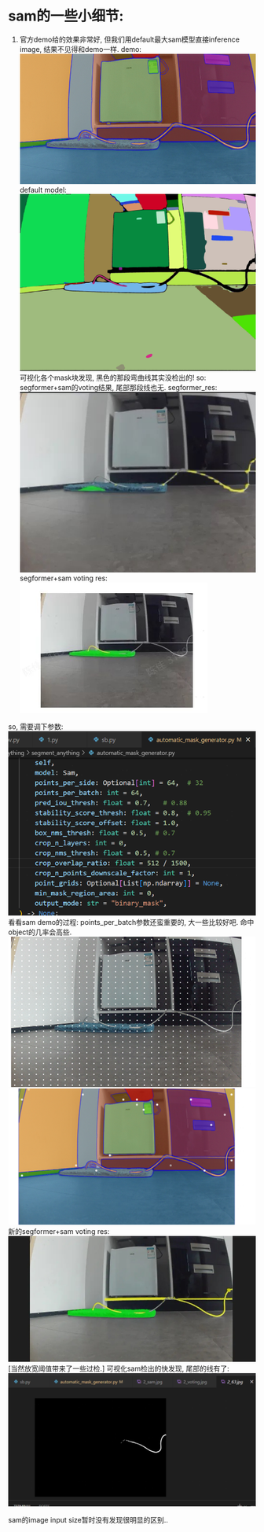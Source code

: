 # sam的一些小细节:
  1. 官方demo给的效果非常好, 但我们用default最大sam模型直接inference image,
结果不见得和demo一样.
demo: ![y](y.PNG)
default model:![d](d.JPG)
可视化各个mask块发现, 黑色的那段弯曲线其实没检出的!
so: segformer+sam的voting结果, 尾部那段线也无.
segformer_res: ![3](3.JPG)
segformer+sam voting res:![2](2.JPG)

so, 需要调下参数:![4](4.PNG)
看看sam demo的过程: points_per_batch参数还蛮重要的, 大一些比较好吧. 命中object的几率会高些.
![d2](d2.PNG) ![d1](d1.PNG)
新的segformer+sam voting res:![1](1.JPG)
[当然放宽阈值带来了一些过检.]
可视化sam检出的快发现, 尾部的线有了:![5](5.PNG)

sam的image input size暂时没有发现很明显的区别..








